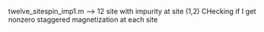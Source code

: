 twelve_sitespin_imp1.m --> 12 site with impurity at site (1,2)
CHecking if I get nonzero staggered magnetization at each site
